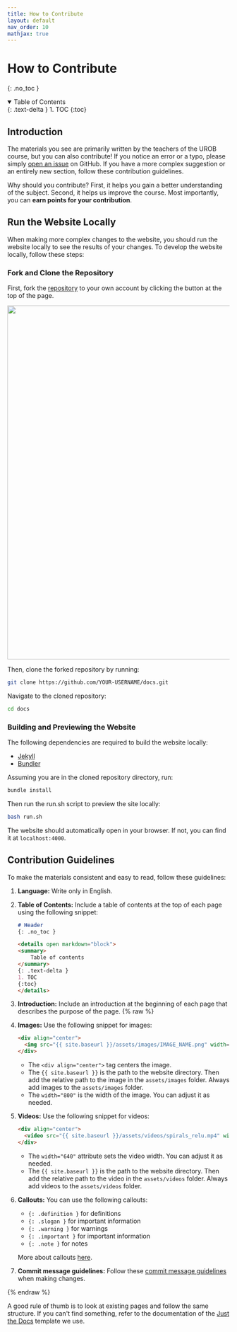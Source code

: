 ```yaml
---
title: How to Contribute
layout: default
nav_order: 10
mathjax: true
---
```


# How to Contribute
{: .no_toc }

<details open markdown="block">
  <summary>
    Table of Contents
  </summary>
  {: .text-delta }
1. TOC
{:toc}
</details>

## Introduction

The materials you see are primarily written by the teachers of the UROB course, but you can also contribute! If you notice an error or a typo, please simply [open an issue](https://github.com/urob-ctu/urob-ctu.github.io/issues) on GitHub. If you have a more complex suggestion or an entirely new section, follow these contribution guidelines.

Why should you contribute? First, it helps you gain a better understanding of the subject. Second, it helps us improve the course. Most importantly, you can **earn points for your contribution**.


## Run the Website Locally

When making more complex changes to the website, you should run the website locally to see the results of your changes. To develop the website locally, follow these steps:

### Fork and Clone the Repository

First, fork the [repository](https://github.com/urob-ctu/docs) to your own account by clicking the button at the top of the page.

<div align="center">
    <img src="{{ site.baseurl }}/assets/images/fork-button.webp" width="800">
</div>

Then, clone the forked repository by running:

```bash
git clone https://github.com/YOUR-USERNAME/docs.git
```

Navigate to the cloned repository:

```bash
cd docs
```

### Building and Previewing the Website

The following dependencies are required to build the website locally:

- [Jekyll](https://jekyllrb.com)
- [Bundler](https://bundler.io)

Assuming you are in the cloned repository directory, run:

```bash
bundle install
```

Then run the run.sh script to preview the site locally:

```bash
bash run.sh
```

The website should automatically open in your browser. If not, you can find it at `localhost:4000`.


## Contribution Guidelines

To make the materials consistent and easy to read, follow these guidelines:

1. **Language:** Write only in English.
2. **Table of Contents:** Include a table of contents at the top of each page using the following snippet:

    ```markdown
    # Header
    {: .no_toc }

    <details open markdown="block">
    <summary>
        Table of contents
    </summary>
    {: .text-delta }
    1. TOC
    {:toc}
    </details>
    ```

3. **Introduction:** Include an introduction at the beginning of each page that describes the purpose of the page.
{% raw %}
1. **Images:** Use the following snippet for images:
    
   ```markdown
   <div align="center">
     <img src="{{ site.baseurl }}/assets/images/IMAGE_NAME.png" width="800">
   </div>
   ```

    - The `<div align="center">` tag centers the image.
    - The `{{ site.baseurl }}` is the path to the website directory. Then add the relative path to the image in the `assets/images` folder. Always add images to the `assets/images` folder.
    - The `width="800"` is the width of the image. You can adjust it as needed.

2. **Videos:** Use the following snippet for videos:
   
   ```markdown
   <div align="center">
     <video src="{{ site.baseurl }}/assets/videos/spirals_relu.mp4" width="640" autoplay loop controls muted></video>
   </div>
   ```
    
    - The `width="640"` attribute sets the video width. You can adjust it as needed.
    - The `{{ site.baseurl }}` is the path to the website directory. Then add the relative path to the video in the `assets/videos` folder. Always add videos to the `assets/videos` folder.


6. **Callouts:** You can use the following callouts:
   - `{: .definition }` for definitions
   - `{: .slogan }` for important information
   - `{: .warning }` for warnings
   - `{: .important }` for important information
   - `{: .note }` for notes
  
   More about callouts [here](https://just-the-docs.com/docs/ui-components/callouts/).

7. **Commit message guidelines:** Follow these [commit message guidelines](https://gist.github.com/robertpainsi/b632364184e70900af4ab688decf6f53) when making changes.

{% endraw %}

A good rule of thumb is to look at existing pages and follow the same structure. If you can't find something, refer to the documentation of the [Just the Docs](https://just-the-docs.com/) template we use.